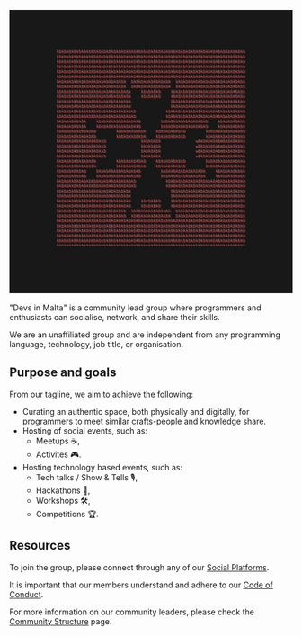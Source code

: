 
![Maltese Cross](resources/logos/CROSS.jpg)

 "Devs in Malta" is a community lead group where programmers and enthusiasts can socialise, network, and share their skills.

We are an unaffiliated group and are independent from any programming language, technology, job title, or organisation. 

## Purpose and goals
From our tagline, we aim to achieve the following:
 - Curating an authentic space, both physically and digitally, for programmers to meet similar crafts-people and knowledge share.
 - Hosting of social events, such as:
    - Meetups ☕,
    - Activites 🎮.
 - Hosting technology based events, such as:
    - Tech talks / Show & Tells 🎙,
    - Hackathons 👾,
    - Workshops 🛠️,
    - Competitions 🏆.

## Resources
To join the group, please connect through any of our [Social Platforms](SOCIALS.md).

It is important that our members understand and adhere to our [Code of Conduct](CODE_OF_CONDUCT.md).

For more information on our community leaders, please check the [Community Structure](COMMUNITY_STRUCTURE.md) page. 

